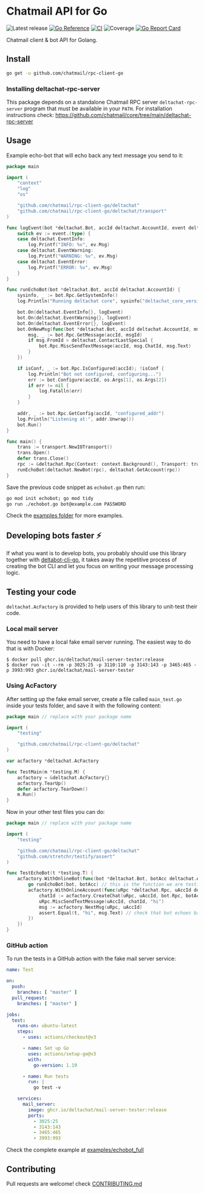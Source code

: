 # Chatmail API for Go

![Latest release](https://img.shields.io/github/v/tag/chatmail/rpc-client-go?label=release)
[![Go Reference](https://pkg.go.dev/badge/github.com/chatmail/rpc-client-go.svg)](https://pkg.go.dev/github.com/chatmail/rpc-client-go)
[![CI](https://github.com/chatmail/rpc-client-go/actions/workflows/ci.yml/badge.svg)](https://github.com/chatmail/rpc-client-go/actions/workflows/ci.yml)
![Coverage](https://img.shields.io/badge/Coverage-72.0%25-brightgreen)
[![Go Report Card](https://goreportcard.com/badge/github.com/chatmail/rpc-client-go)](https://goreportcard.com/report/github.com/chatmail/rpc-client-go)

Chatmail client & bot API for Golang.

## Install

```sh
go get -u github.com/chatmail/rpc-client-go
```

### Installing deltachat-rpc-server

This package depends on a standalone Chatmail RPC server
`deltachat-rpc-server` program that must be available in your
`PATH`. For installation instructions check:
https://github.com/chatmail/core/tree/main/deltachat-rpc-server

## Usage

Example echo-bot that will echo back any text message you send to
it:

<!-- MARKDOWN-AUTO-DOCS:START (CODE:src=./examples/echobot_full/echobot.go) -->
<!-- The below code snippet is automatically added from ./examples/echobot_full/echobot.go -->
```go
package main

import (
	"context"
	"log"
	"os"

	"github.com/chatmail/rpc-client-go/deltachat"
	"github.com/chatmail/rpc-client-go/deltachat/transport"
)

func logEvent(bot *deltachat.Bot, accId deltachat.AccountId, event deltachat.Event) {
	switch ev := event.(type) {
	case deltachat.EventInfo:
		log.Printf("INFO: %v", ev.Msg)
	case deltachat.EventWarning:
		log.Printf("WARNING: %v", ev.Msg)
	case deltachat.EventError:
		log.Printf("ERROR: %v", ev.Msg)
	}
}

func runEchoBot(bot *deltachat.Bot, accId deltachat.AccountId) {
	sysinfo, _ := bot.Rpc.GetSystemInfo()
	log.Println("Running deltachat core", sysinfo["deltachat_core_version"])

	bot.On(deltachat.EventInfo{}, logEvent)
	bot.On(deltachat.EventWarning{}, logEvent)
	bot.On(deltachat.EventError{}, logEvent)
	bot.OnNewMsg(func(bot *deltachat.Bot, accId deltachat.AccountId, msgId deltachat.MsgId) {
		msg, _ := bot.Rpc.GetMessage(accId, msgId)
		if msg.FromId > deltachat.ContactLastSpecial {
			bot.Rpc.MiscSendTextMessage(accId, msg.ChatId, msg.Text)
		}
	})

	if isConf, _ := bot.Rpc.IsConfigured(accId); !isConf {
		log.Println("Bot not configured, configuring...")
		err := bot.Configure(accId, os.Args[1], os.Args[2])
		if err != nil {
			log.Fatalln(err)
		}
	}

	addr, _ := bot.Rpc.GetConfig(accId, "configured_addr")
	log.Println("Listening at:", addr.Unwrap())
	bot.Run()
}

func main() {
	trans := transport.NewIOTransport()
	trans.Open()
	defer trans.Close()
	rpc := &deltachat.Rpc{Context: context.Background(), Transport: trans}
	runEchoBot(deltachat.NewBot(rpc), deltachat.GetAccount(rpc))
}
```
<!-- MARKDOWN-AUTO-DOCS:END -->

Save the previous code snippet as `echobot.go` then run:

```sh
go mod init echobot; go mod tidy
go run ./echobot.go bot@example.com PASSWORD
```

Check the [examples folder](./examples)
for more examples.

## Developing bots faster ⚡

If what you want is to develop bots, you probably should use this
library together with [deltabot-cli-go](deltabotcli), it takes
away the repetitive process of creating the bot CLI and let you
focus on writing your message processing logic.

## Testing your code

`deltachat.AcFactory` is provided to help users of this library
to unit-test their code.

### Local mail server

You need to have a local fake email server running. The easiest
way to do that is with Docker:

```
$ docker pull ghcr.io/deltachat/mail-server-tester:release
$ docker run -it --rm -p 3025:25 -p 3110:110 -p 3143:143 -p 3465:465 -p 3993:993 ghcr.io/deltachat/mail-server-tester
```

### Using AcFactory

After setting up the fake email server, create a file called `main_test.go` inside your tests folder,
and save it with the following content:

<!-- MARKDOWN-AUTO-DOCS:START (CODE:src=./examples/echobot_full/main_test.go) -->
<!-- The below code snippet is automatically added from ./examples/echobot_full/main_test.go -->
```go
package main // replace with your package name

import (
	"testing"

	"github.com/chatmail/rpc-client-go/deltachat"
)

var acfactory *deltachat.AcFactory

func TestMain(m *testing.M) {
	acfactory = &deltachat.AcFactory{}
	acfactory.TearUp()
	defer acfactory.TearDown()
	m.Run()
}
```
<!-- MARKDOWN-AUTO-DOCS:END -->

Now in your other test files you can do:

<!-- MARKDOWN-AUTO-DOCS:START (CODE:src=./examples/echobot_full/echobot_test.go) -->
<!-- The below code snippet is automatically added from ./examples/echobot_full/echobot_test.go -->
```go
package main // replace with your package name

import (
	"testing"

	"github.com/chatmail/rpc-client-go/deltachat"
	"github.com/stretchr/testify/assert"
)

func TestEchoBot(t *testing.T) {
	acfactory.WithOnlineBot(func(bot *deltachat.Bot, botAcc deltachat.AccountId) {
		go runEchoBot(bot, botAcc) // this is the function we are testing
		acfactory.WithOnlineAccount(func(uRpc *deltachat.Rpc, uAccId deltachat.AccountId) {
			chatId := acfactory.CreateChat(uRpc, uAccId, bot.Rpc, botAcc)
			uRpc.MiscSendTextMessage(uAccId, chatId, "hi")
			msg := acfactory.NextMsg(uRpc, uAccId)
			assert.Equal(t, "hi", msg.Text) // check that bot echoes back the "hi" message from user
		})
	})
}
```
<!-- MARKDOWN-AUTO-DOCS:END -->

### GitHub action

To run the tests in a GitHub action with the fake mail server service:

<!-- MARKDOWN-AUTO-DOCS:START (CODE:src=./examples/echobot_full/.github/workflows/ci.yml) -->
<!-- The below code snippet is automatically added from ./examples/echobot_full/.github/workflows/ci.yml -->
```yml
name: Test

on:
  push:
    branches: [ "master" ]
  pull_request:
    branches: [ "master" ]

jobs:
  test:
    runs-on: ubuntu-latest
    steps:
      - uses: actions/checkout@v3

      - name: Set up Go
        uses: actions/setup-go@v3
        with:
          go-version: 1.19

      - name: Run tests
        run: |
          go test -v

    services:
      mail_server:
        image: ghcr.io/deltachat/mail-server-tester:release
        ports:
          - 3025:25
          - 3143:143
          - 3465:465
          - 3993:993
```
<!-- MARKDOWN-AUTO-DOCS:END -->

Check the complete example at [examples/echobot_full](./examples/echobot_full)

## Contributing

Pull requests are welcome! check [CONTRIBUTING.md](./CONTRIBUTING.md)


[deltabotcli]: https://github.com/deltachat-bot/deltabot-cli-go/